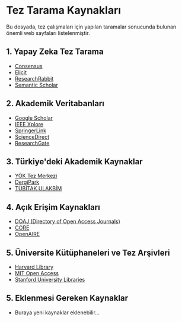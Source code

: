 # Tez Tarama Kaynakları

Bu dosyada, tez çalışmaları için yapılan taramalar sonucunda bulunan önemli web sayfaları listelenmiştir.

## 1. Yapay Zeka Tez Tarama

- [Consensus](https://consensus.ai/)
- [Elicit](https://elicit.org/)
- [ResearchRabbit](https://www.researchrabbit.ai/)
- [Semantic Scholar](https://www.semanticscholar.org/)

## 2. Akademik Veritabanları
- [Google Scholar](https://scholar.google.com/)
- [IEEE Xplore](https://ieeexplore.ieee.org/)
- [SpringerLink](https://link.springer.com/)
- [ScienceDirect](https://www.sciencedirect.com/)
- [ResearchGate](https://www.researchgate.net/)

## 3. Türkiye'deki Akademik Kaynaklar
- [YÖK Tez Merkezi](https://tez.yok.gov.tr/UlusalTezMerkezi/)
- [DergiPark](https://dergipark.org.tr/)
- [TÜBİTAK ULAKBİM](https://ulakbim.tubitak.gov.tr/)

## 4. Açık Erişim Kaynakları
- [DOAJ (Directory of Open Access Journals)](https://www.doaj.org/)
- [CORE](https://core.ac.uk/)
- [OpenAIRE](https://www.openaire.eu/)

## 5. Üniversite Kütüphaneleri ve Tez Arşivleri
- [Harvard Library](https://library.harvard.edu/)
- [MIT Open Access](https://oatd.org/)
- [Stanford University Libraries](https://library.stanford.edu/)

## 5. Eklenmesi Gereken Kaynaklar
- Buraya yeni kaynaklar eklenebilir...



